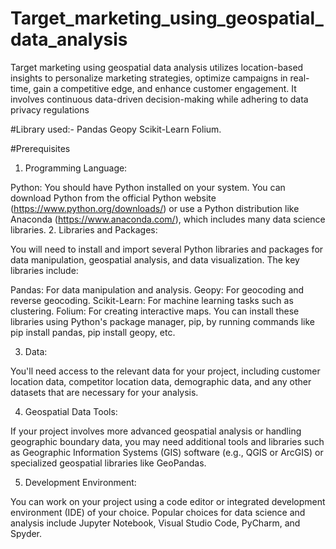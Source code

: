 # Target_marketing_using_geospatial_data_analysis

Target marketing using geospatial data analysis utilizes location-based insights to personalize marketing strategies, optimize campaigns in real-time, gain a competitive edge, and enhance customer engagement. It involves continuous data-driven decision-making while adhering to data privacy regulations

#Library used:-
Pandas
Geopy
Scikit-Learn
Folium.

#Prerequisites

1. Programming Language:

Python: You should have Python installed on your system. You can download Python from the official Python website (https://www.python.org/downloads/) or use a Python distribution like Anaconda (https://www.anaconda.com/), which includes many data science libraries.
2. Libraries and Packages:

You will need to install and import several Python libraries and packages for data manipulation, geospatial analysis, and data visualization. The key libraries include:

Pandas: For data manipulation and analysis.
Geopy: For geocoding and reverse geocoding.
Scikit-Learn: For machine learning tasks such as clustering.
Folium: For creating interactive maps.
You can install these libraries using Python's package manager, pip, by running commands like pip install pandas, pip install geopy, etc.

3. Data:

You'll need access to the relevant data for your project, including customer location data, competitor location data, demographic data, and any other datasets that are necessary for your analysis.

4. Geospatial Data Tools:

If your project involves more advanced geospatial analysis or handling geographic boundary data, you may need additional tools and libraries such as Geographic Information Systems (GIS) software (e.g., QGIS or ArcGIS) or specialized geospatial libraries like GeoPandas.

5. Development Environment:

You can work on your project using a code editor or integrated development environment (IDE) of your choice. Popular choices for data science and analysis include Jupyter Notebook, Visual Studio Code, PyCharm, and Spyder.
